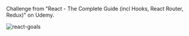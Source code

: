 Challenge from "React - The Complete Guide (incl Hooks, React Router, Redux)" on Udemy.


![react-goals](https://user-images.githubusercontent.com/86634734/136645492-6b743096-3e1a-4dcb-b70c-4ebebb397a3b.png)

